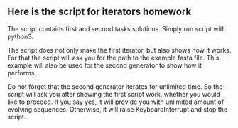 ## Here is the script for iterators homework

The script contains first and second tasks solutions. 
Simply run script with python3. 

The script does not only make the first iterator, but also shows how it works. For that the script will ask you for the path to the example fasta file. This example will also be used for the second generator to show how it performs.

Do not forget that the second generator iterates for unlimited time. So the script will ask you after showing the first script work, whether you would like to proceed. If you say yes, it will provide you with unlimited amount of evolving sequences. Otherwise, it will raise KeyboardInterrupt and stop the script.
